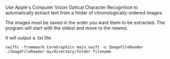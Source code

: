 Use Apple's Computer Vision Optical Character Recognition to automatically extract text from a folder of chronologically-ordered images.

The images must be saved in the order you want them to be extracted. The program will start with the oldest and move to the newest.

It will output a .txt file.

```
swiftc -framework CoreGraphics main.swift -o ImageFileReader
./ImageFileReader my/directory/folder filename
```

